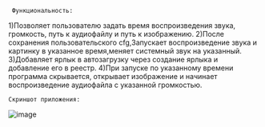      Функциональность:
1)Позволяет пользователю задать время воспроизведения звука, громкость, путь к аудиофайлу и путь к изображению.
2)После сохранения пользовательского cfg,Запускает воспроизведение звука и картинку в указанное время,меняет системный звук на указанный.
3)Добавляет ярлык в автозагрузку через создание ярлыка и добавление его в реестр.
4)При запуске по указанному времени программа скрывается, открывает изображение и начинает воспроизведение аудиофайла с указанной громкостью.

    Скриншот приложения:
![image](https://github.com/OneVan4/WindowsSystemPlayer/assets/113106342/67ecee54-3f84-41ac-806d-bed19e2dcdc5)
